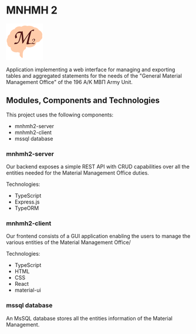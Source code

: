 # MNHMH 2


![](./mnhmh2_logo_100.png)


Application implementing a web interface for managing and exporting tables and aggregated statements for the needs of the "General Material Management Office" of the 196 Α/Κ ΜΒΠ Army Unit.

## Modules, Components and Technologies
This project uses the following components:
- mnhmh2-server
- mnhmh2-client
- mssql database

### mnhmh2-server
Our backend exposes a simple REST API with CRUD capabilities over all the entities needed for the Material Management Office duties.

Technologies:
- TypeScript
- Express.js
- TypeORM


### mnhmh2-client
Our frontend consists of a GUI application enabling the users to manage the various entities of the Material Management Office/

Technologies:
- TypeScript
- HTML
- CSS
- React
- material-ui

### mssql database
An MsSQL database stores all the entities information of the Material Management.
